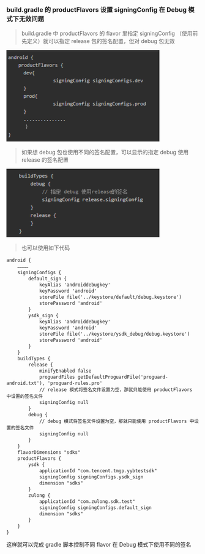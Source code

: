 ### build.gradle 的 productFlavors 设置 signingConfig 在 Debug 模式下无效问题 ###

> build.gradle 中 productFlavors 的 flavor 里指定 signingConfig （使用前先定义）就可以指定 release 包的签名配置，但对 debug 包无效

<img src="./images/productFlavors_signingConfig_1.png" alt="productFlavors_signingConfig_1.png" width="400px"/>

> 如果想 debug 包也使用不同的签名配置，可以显示的指定 debug 使用 release 的签名配置
<img src="./images/productFlavors_signingConfig_2.png" alt="productFlavors_signingConfig_2.png" width="400px"/>

> 也可以使用如下代码

	android {
		…………
		signingConfigs {
			default_sign {
				keyAlias 'androiddebugkey'
				keyPassword 'android'
				storeFile file('../keystore/default/debug.keystore')
				storePassword 'android'
			}
			ysdk_sign {
				keyAlias 'androiddebugkey'
				keyPassword 'android'
				storeFile file('../keystore/ysdk_debug/debug.keystore')
				storePassword 'android'
			}
		}
		buildTypes {
			release {
				minifyEnabled false
				proguardFiles getDefaultProguardFile('proguard-android.txt'), 'proguard-rules.pro'
				// release 模式将签名文件设置为空，那就只能使用 productFlavors 中设置的签名文件
	            signingConfig null
	        }
	        debug {
				// debug 模式将签名文件设置为空，那就只能使用 productFlavors 中设置的签名文件
	            signingConfig null
	        }
	    }
		flavorDimensions "sdks"
	    productFlavors {
			ysdk {
	            applicationId "com.tencent.tmgp.yybtestsdk"
	            signingConfig signingConfigs.ysdk_sign
	            dimension "sdks"
	        }
			zulong {
	            applicationId "com.zulong.sdk.test"
	            signingConfig signingConfigs.default_sign
	            dimension "sdks"
	        }
		}
	}

这样就可以完成 gradle 脚本控制不同 flavor 在 Debug 模式下使用不同的签名